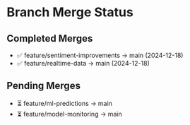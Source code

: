 # Branch Merge Status

## Completed Merges
- ✅ feature/sentiment-improvements -> main (2024-12-18)
- ✅ feature/realtime-data -> main (2024-12-18)

## Pending Merges
- ⏳ feature/ml-predictions -> main
- ⏳ feature/model-monitoring -> main